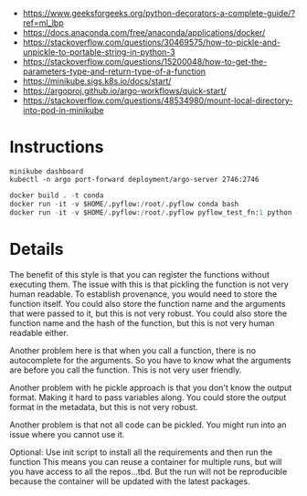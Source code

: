 - https://www.geeksforgeeks.org/python-decorators-a-complete-guide/?ref=ml_lbp
- https://docs.anaconda.com/free/anaconda/applications/docker/
- https://stackoverflow.com/questions/30469575/how-to-pickle-and-unpickle-to-portable-string-in-python-3
- https://stackoverflow.com/questions/15200048/how-to-get-the-parameters-type-and-return-type-of-a-function
- https://minikube.sigs.k8s.io/docs/start/
- https://argoproj.github.io/argo-workflows/quick-start/
- https://stackoverflow.com/questions/48534980/mount-local-directory-into-pod-in-minikube

# Instructions

```shell
minikube dashboard
kubectl -n argo port-forward deployment/argo-server 2746:2746
```

```python
docker build . -t conda
docker run -it -v $HOME/.pyflow:/root/.pyflow conda bash
docker run -it -v $HOME/.pyflow:/root/.pyflow pyflow_test_fn:1 python -c "from pyflow.pyflow import Pyflow; Pyflow().fn('step2')('Hello World')"
```

# Details


The benefit of this style is that you can register the functions without executing them.
The issue with this is that pickling the function is not very human readable. To establish provenance,
you would need to store the function itself.  You could also store
the function name and the arguments that were passed to it, but this is not very robust.  You could
also store the function name and the hash of the function, but this is not very human readable either.

Another problem here is that when you call a function, there is no autocomplete for the arguments.
So you have to know what the arguments are before you call the function. This is not very user friendly.

Another problem with he pickle approach is that you don't know the output format. Making it hard to pass
variables along.  You could store the output format in the metadata, but this is not very robust.

Another problem is that not all code can be pickled. You might run into an issue where you cannot use it.

Optional: Use init script to install all the requirements and then run the function
This means you can reuse a container for multiple runs, but will you have
access to all the repos...tbd. But the run will not be reproducible
because the container will be updated with the latest packages.

